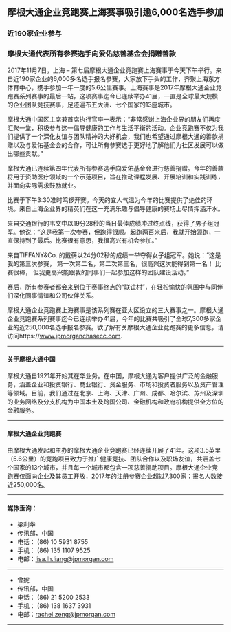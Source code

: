 ## 摩根大通企业竞跑赛上海赛事吸引逾6,000名选手参加
### 近190家企业参与
### 摩根大通代表所有参赛选手向爱佑慈善基金会捐赠善款 


2017年11月7日，上海 – 第七届摩根大通企业竞跑赛上海赛事于今天下午举行。来自近190家企业的6,000多名选手报名参赛，大家放下手头的工作，齐聚上海东方体育中心，携手参加一年一度的5.6公里赛事。上海赛事是2017年摩根大通企业竞跑赛系列赛事的最后一站，这项赛事迄今已连续举办41届，一直是全球最大规模的企业团队竞技赛事，足迹遍布五大洲、七个国家的13座城市。
 
摩根大通中国区主席兼首席执行官李一表示：“非常感谢上海企业界的朋友们再度汇聚一堂，积极参与这一倡导健康的工作与生活平衡的活动。企业竞跑赛不仅为我们提供了一个深化友谊与团队精神的大好机会，我们也希望通过摩根大通的善款捐赠以及与爱佑基金会的合作，可让所有参赛选手更好地了解他们为社区发展可以做出哪些贡献。”

摩根大通已连续第四年代表所有参赛选手向爱佑基金会进行慈善捐赠。今年的善款将用于资助医疗领域的一个示范项目，旨在推动课程发展、开展培训和实践训练，并面向实际需求鼓励就业。

比赛于下午3:30准时鸣锣开赛。今天的宜人气温为今年的比赛提供了绝佳的环境。来自上海企业界的精英们在这一充满乐趣与倡导健康的赛场上尽情挥洒汗水。

来自交通银行的韦文中以19分28秒的当日最佳成绩冲过终点线，获得了男子组冠军。他说：“这是我第一次参赛，但跑得很顺。起跑两百米后，我就开始领跑，一直保持到了最后。比赛很有意思，我很高兴有机会参加。”

来自TIFFANY&Co. 的戴蒨以24分02秒的成绩一举夺得女子组冠军。她说：“这是我的第三次参赛， 第一次第二名，第二次第三名，很高兴这次能得到第一名！ 比赛很棒， 但我更高兴能跟我的同事们一起参加这样的团队建设活动。”

赛后，所有参赛者都会来到位于赛事终点的“联谊村”，在轻松愉快的氛围中与同伴们深化同事情谊和公司伙伴关系。

摩根大通企业竞跑赛上海赛事是该系列赛在亚太区设立的三大赛事之一。摩根大通企业竞跑赛系列赛事迄今已连续举办41届，今年的比赛共吸引了全球7,300多家企业的近250,000名选手报名参赛。欲了解有关摩根大通企业竞跑赛的更多信息，请访问https://www.jpmorganchasecc.com. 

---

#### 关于摩根大通中国
摩根大通自1921年开始其在华业务。在中国，摩根大通为客户提供广泛的金融服务，涵盖企业和投资银行、商业银行、资金服务、市场和投资者服务以及资产管理等领域。目前，我们通过在北京、上海、天津、广州、成都、哈尔滨、苏州及深圳的业务网络及分支机构为中国本土及跨国公司、金融机构和政府机构提供全方位的金融服务。

---

#### 摩根大通企业竞跑赛
由摩根大通发起和主办的摩根大通企业竞跑赛已经连续开展了41年。这项3.5英里（5.6公里）的竞跑项目致力于推广健康竞技、团队合作以及职场友谊，共涵盖七个国家的13个城市，并且每一个城市都包含一项慈善捐助项目。摩根大通企业竞跑赛仅面向企业及其员工开放，2017年的注册参赛企业超过7,300家；报名人数接近250,000名。

----
#### 媒体垂询：

* 梁利华	
* 传讯部，中国	
* 电话： (86) 10 5931 8755	
* 手机： (86) 135 1107 9525
* 电邮：lisa.lh.liang@jpmorgan.com	
----
* 曾妮
* 传讯部，中国	
* 电话： (86) 21 5200 2533
* 手机： (86) 138 1637 3931
* 电邮：rachel.zeng@jpmorgan.com	
----
